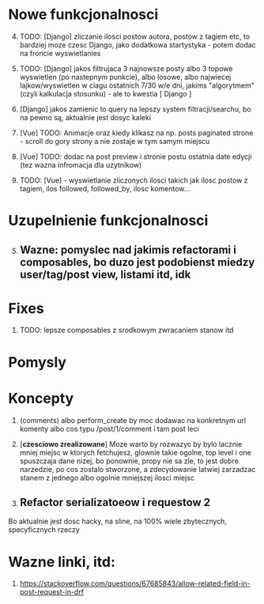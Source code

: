# Nowe funkcjonalnosci
4. TODO: [Django] zliczanie ilosci postow autora, postow z tagiem etc, to bardziej moze czesc Django, jako dodatkowa startystyka - potem dodac na froncie wyswietlanies
7. TODO: [Django] jakos filtrujaca 3 najnowsze posty albo 3 topowe wyswietlen (po nastepnym punkcie), albo losowe, albo najwiecej lajkow/wyswietlen w ciagu ostatnich 7/30 w/e dni, jakims "algorytmem" (czyli kalkulacja stosunku) - ale to kwestia [ Django ]

8. [Django] jakos zamienic to query na lepszy system filtracji/searchu,
   bo na pewno są, aktualnie jest dosyc kaleki

9. [Vue] TODO: Animacje oraz kiedy klikasz na np. posts paginated strone - scroll do gory strony a nie zostaje w tym samym miejscu

10. [Vue] TODO: dodac na post preview i stronie postu ostatnia date edycji (tez wazna infromacja dla uzytnikow)

11. TODO: [Vue] - wyswietlanie zliczonych ilosci takich jak ilosc postow z tagiem, ilos followed, followed_by, ilosc komentow...

# Uzupelnienie funkcjonalnosci

5. ## Wazne: pomyslec nad jakimis refactorami i composables, bo duzo jest podobienst miedzy user/tag/post view, listami itd, idk

# Fixes
1. TODO: lepsze composables z srodkowym zwracaniem stanow itd 

# Pomysly

# Koncepty
1. (comments) albo perform_create by moc dodawac na konkretnym url komenty albo cos typu /post/1/comment i tam post leci

2. [**czesciowo zrealizowane**] Moze warto by rozwazyc by bylo lacznie mniej miejsc w ktorych fetchujesz, glownie takie ogolne, top level i one spuszczaja dane nizej, bo ponownie, propy nie sa zle, to jest dobre narzedzie, po cos zostalo stworzone, a zdecydowanie latwiej zarzadzac stanem z jednego albo ogolnie mniejszej ilosci miejsc


5. ## Refactor serializatoeow i requestow 2
Bo aktualnie jest dosc hacky, na sline, na 100% wiele zbytecznych, specyficznych rzeczy

# Wazne linki, itd:
1. https://stackoverflow.com/questions/67685843/allow-related-field-in-post-request-in-drf
